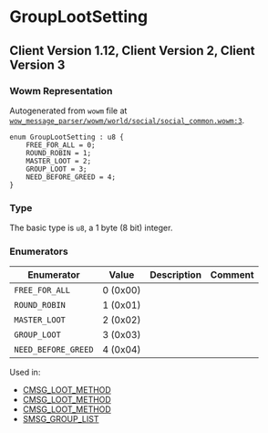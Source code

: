 # GroupLootSetting

## Client Version 1.12, Client Version 2, Client Version 3

### Wowm Representation

Autogenerated from `wowm` file at [`wow_message_parser/wowm/world/social/social_common.wowm:3`](https://github.com/gtker/wow_messages/tree/main/wow_message_parser/wowm/world/social/social_common.wowm#L3).

```rust,ignore
enum GroupLootSetting : u8 {
    FREE_FOR_ALL = 0;
    ROUND_ROBIN = 1;
    MASTER_LOOT = 2;
    GROUP_LOOT = 3;
    NEED_BEFORE_GREED = 4;
}
```
### Type
The basic type is `u8`, a 1 byte (8 bit) integer.
### Enumerators
| Enumerator | Value  | Description | Comment |
| --------- | -------- | ----------- | ------- |
| `FREE_FOR_ALL` | 0 (0x00) |  |  |
| `ROUND_ROBIN` | 1 (0x01) |  |  |
| `MASTER_LOOT` | 2 (0x02) |  |  |
| `GROUP_LOOT` | 3 (0x03) |  |  |
| `NEED_BEFORE_GREED` | 4 (0x04) |  |  |

Used in:
* [CMSG_LOOT_METHOD](cmsg_loot_method.md)
* [CMSG_LOOT_METHOD](cmsg_loot_method.md)
* [CMSG_LOOT_METHOD](cmsg_loot_method.md)
* [SMSG_GROUP_LIST](smsg_group_list.md)


